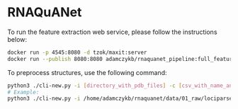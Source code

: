 # RNAQuANet

To run the feature extraction web service, please follow the instructions below:
```bash
docker run -p 4545:8080 -d tzok/maxit:server
docker run --publish 8080:8080 adamczykb/rnaquanet_pipeline:full_features
```
To preprocess structures, use the following command:
```bash
python3 ./cli-new.py -i [directory_with_pdb_files] -c [csv_with_name_and_rmsd] -r [RMSD_column] -d [file_path_column] -o [output_directory] -p [structure_name] -n 15
# Example:
python3 ./cli-new.py -i /home/adamczykb/rnaquanet/data/01_raw/lociparse_structures/val -c /home/adamczykb/rnaquanet/data/01_raw/lociparse_structures/val.csv -r "RMSD" -d "description" -o /home/adamczykb/rnaquanet/data/06_model_input/lociparse_structures/val -p id  -n 15
```

